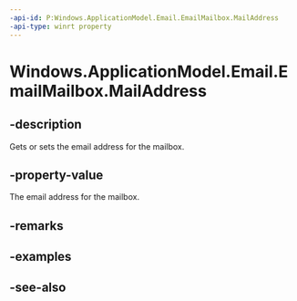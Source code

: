 ----api-id: P:Windows.ApplicationModel.Email.EmailMailbox.MailAddress
-api-type: winrt property
---<!-- Property syntaxpublic string MailAddress { get;  set; }--># Windows.ApplicationModel.Email.EmailMailbox.MailAddress## -descriptionGets or sets the email address for the mailbox.## -property-valueThe email address for the mailbox.## -remarks## -examples## -see-also